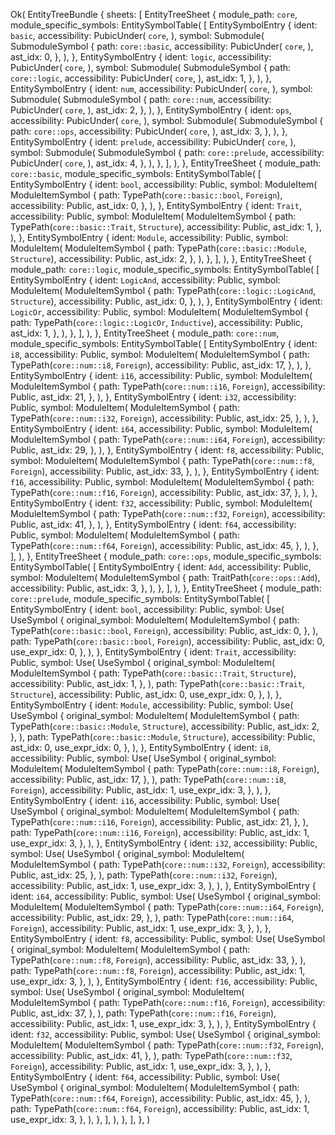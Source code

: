 Ok(
    EntityTreeBundle {
        sheets: [
            EntityTreeSheet {
                module_path: `core`,
                module_specific_symbols: EntitySymbolTable(
                    [
                        EntitySymbolEntry {
                            ident: `basic`,
                            accessibility: PubicUnder(
                                `core`,
                            ),
                            symbol: Submodule(
                                SubmoduleSymbol {
                                    path: `core::basic`,
                                    accessibility: PubicUnder(
                                        `core`,
                                    ),
                                    ast_idx: 0,
                                },
                            ),
                        },
                        EntitySymbolEntry {
                            ident: `logic`,
                            accessibility: PubicUnder(
                                `core`,
                            ),
                            symbol: Submodule(
                                SubmoduleSymbol {
                                    path: `core::logic`,
                                    accessibility: PubicUnder(
                                        `core`,
                                    ),
                                    ast_idx: 1,
                                },
                            ),
                        },
                        EntitySymbolEntry {
                            ident: `num`,
                            accessibility: PubicUnder(
                                `core`,
                            ),
                            symbol: Submodule(
                                SubmoduleSymbol {
                                    path: `core::num`,
                                    accessibility: PubicUnder(
                                        `core`,
                                    ),
                                    ast_idx: 2,
                                },
                            ),
                        },
                        EntitySymbolEntry {
                            ident: `ops`,
                            accessibility: PubicUnder(
                                `core`,
                            ),
                            symbol: Submodule(
                                SubmoduleSymbol {
                                    path: `core::ops`,
                                    accessibility: PubicUnder(
                                        `core`,
                                    ),
                                    ast_idx: 3,
                                },
                            ),
                        },
                        EntitySymbolEntry {
                            ident: `prelude`,
                            accessibility: PubicUnder(
                                `core`,
                            ),
                            symbol: Submodule(
                                SubmoduleSymbol {
                                    path: `core::prelude`,
                                    accessibility: PubicUnder(
                                        `core`,
                                    ),
                                    ast_idx: 4,
                                },
                            ),
                        },
                    ],
                ),
            },
            EntityTreeSheet {
                module_path: `core::basic`,
                module_specific_symbols: EntitySymbolTable(
                    [
                        EntitySymbolEntry {
                            ident: `bool`,
                            accessibility: Public,
                            symbol: ModuleItem(
                                ModuleItemSymbol {
                                    path: TypePath(`core::basic::bool`, `Foreign`),
                                    accessibility: Public,
                                    ast_idx: 0,
                                },
                            ),
                        },
                        EntitySymbolEntry {
                            ident: `Trait`,
                            accessibility: Public,
                            symbol: ModuleItem(
                                ModuleItemSymbol {
                                    path: TypePath(`core::basic::Trait`, `Structure`),
                                    accessibility: Public,
                                    ast_idx: 1,
                                },
                            ),
                        },
                        EntitySymbolEntry {
                            ident: `Module`,
                            accessibility: Public,
                            symbol: ModuleItem(
                                ModuleItemSymbol {
                                    path: TypePath(`core::basic::Module`, `Structure`),
                                    accessibility: Public,
                                    ast_idx: 2,
                                },
                            ),
                        },
                    ],
                ),
            },
            EntityTreeSheet {
                module_path: `core::logic`,
                module_specific_symbols: EntitySymbolTable(
                    [
                        EntitySymbolEntry {
                            ident: `LogicAnd`,
                            accessibility: Public,
                            symbol: ModuleItem(
                                ModuleItemSymbol {
                                    path: TypePath(`core::logic::LogicAnd`, `Structure`),
                                    accessibility: Public,
                                    ast_idx: 0,
                                },
                            ),
                        },
                        EntitySymbolEntry {
                            ident: `LogicOr`,
                            accessibility: Public,
                            symbol: ModuleItem(
                                ModuleItemSymbol {
                                    path: TypePath(`core::logic::LogicOr`, `Inductive`),
                                    accessibility: Public,
                                    ast_idx: 1,
                                },
                            ),
                        },
                    ],
                ),
            },
            EntityTreeSheet {
                module_path: `core::num`,
                module_specific_symbols: EntitySymbolTable(
                    [
                        EntitySymbolEntry {
                            ident: `i8`,
                            accessibility: Public,
                            symbol: ModuleItem(
                                ModuleItemSymbol {
                                    path: TypePath(`core::num::i8`, `Foreign`),
                                    accessibility: Public,
                                    ast_idx: 17,
                                },
                            ),
                        },
                        EntitySymbolEntry {
                            ident: `i16`,
                            accessibility: Public,
                            symbol: ModuleItem(
                                ModuleItemSymbol {
                                    path: TypePath(`core::num::i16`, `Foreign`),
                                    accessibility: Public,
                                    ast_idx: 21,
                                },
                            ),
                        },
                        EntitySymbolEntry {
                            ident: `i32`,
                            accessibility: Public,
                            symbol: ModuleItem(
                                ModuleItemSymbol {
                                    path: TypePath(`core::num::i32`, `Foreign`),
                                    accessibility: Public,
                                    ast_idx: 25,
                                },
                            ),
                        },
                        EntitySymbolEntry {
                            ident: `i64`,
                            accessibility: Public,
                            symbol: ModuleItem(
                                ModuleItemSymbol {
                                    path: TypePath(`core::num::i64`, `Foreign`),
                                    accessibility: Public,
                                    ast_idx: 29,
                                },
                            ),
                        },
                        EntitySymbolEntry {
                            ident: `f8`,
                            accessibility: Public,
                            symbol: ModuleItem(
                                ModuleItemSymbol {
                                    path: TypePath(`core::num::f8`, `Foreign`),
                                    accessibility: Public,
                                    ast_idx: 33,
                                },
                            ),
                        },
                        EntitySymbolEntry {
                            ident: `f16`,
                            accessibility: Public,
                            symbol: ModuleItem(
                                ModuleItemSymbol {
                                    path: TypePath(`core::num::f16`, `Foreign`),
                                    accessibility: Public,
                                    ast_idx: 37,
                                },
                            ),
                        },
                        EntitySymbolEntry {
                            ident: `f32`,
                            accessibility: Public,
                            symbol: ModuleItem(
                                ModuleItemSymbol {
                                    path: TypePath(`core::num::f32`, `Foreign`),
                                    accessibility: Public,
                                    ast_idx: 41,
                                },
                            ),
                        },
                        EntitySymbolEntry {
                            ident: `f64`,
                            accessibility: Public,
                            symbol: ModuleItem(
                                ModuleItemSymbol {
                                    path: TypePath(`core::num::f64`, `Foreign`),
                                    accessibility: Public,
                                    ast_idx: 45,
                                },
                            ),
                        },
                    ],
                ),
            },
            EntityTreeSheet {
                module_path: `core::ops`,
                module_specific_symbols: EntitySymbolTable(
                    [
                        EntitySymbolEntry {
                            ident: `Add`,
                            accessibility: Public,
                            symbol: ModuleItem(
                                ModuleItemSymbol {
                                    path: TraitPath(`core::ops::Add`),
                                    accessibility: Public,
                                    ast_idx: 3,
                                },
                            ),
                        },
                    ],
                ),
            },
            EntityTreeSheet {
                module_path: `core::prelude`,
                module_specific_symbols: EntitySymbolTable(
                    [
                        EntitySymbolEntry {
                            ident: `bool`,
                            accessibility: Public,
                            symbol: Use(
                                UseSymbol {
                                    original_symbol: ModuleItem(
                                        ModuleItemSymbol {
                                            path: TypePath(`core::basic::bool`, `Foreign`),
                                            accessibility: Public,
                                            ast_idx: 0,
                                        },
                                    ),
                                    path: TypePath(`core::basic::bool`, `Foreign`),
                                    accessibility: Public,
                                    ast_idx: 0,
                                    use_expr_idx: 0,
                                },
                            ),
                        },
                        EntitySymbolEntry {
                            ident: `Trait`,
                            accessibility: Public,
                            symbol: Use(
                                UseSymbol {
                                    original_symbol: ModuleItem(
                                        ModuleItemSymbol {
                                            path: TypePath(`core::basic::Trait`, `Structure`),
                                            accessibility: Public,
                                            ast_idx: 1,
                                        },
                                    ),
                                    path: TypePath(`core::basic::Trait`, `Structure`),
                                    accessibility: Public,
                                    ast_idx: 0,
                                    use_expr_idx: 0,
                                },
                            ),
                        },
                        EntitySymbolEntry {
                            ident: `Module`,
                            accessibility: Public,
                            symbol: Use(
                                UseSymbol {
                                    original_symbol: ModuleItem(
                                        ModuleItemSymbol {
                                            path: TypePath(`core::basic::Module`, `Structure`),
                                            accessibility: Public,
                                            ast_idx: 2,
                                        },
                                    ),
                                    path: TypePath(`core::basic::Module`, `Structure`),
                                    accessibility: Public,
                                    ast_idx: 0,
                                    use_expr_idx: 0,
                                },
                            ),
                        },
                        EntitySymbolEntry {
                            ident: `i8`,
                            accessibility: Public,
                            symbol: Use(
                                UseSymbol {
                                    original_symbol: ModuleItem(
                                        ModuleItemSymbol {
                                            path: TypePath(`core::num::i8`, `Foreign`),
                                            accessibility: Public,
                                            ast_idx: 17,
                                        },
                                    ),
                                    path: TypePath(`core::num::i8`, `Foreign`),
                                    accessibility: Public,
                                    ast_idx: 1,
                                    use_expr_idx: 3,
                                },
                            ),
                        },
                        EntitySymbolEntry {
                            ident: `i16`,
                            accessibility: Public,
                            symbol: Use(
                                UseSymbol {
                                    original_symbol: ModuleItem(
                                        ModuleItemSymbol {
                                            path: TypePath(`core::num::i16`, `Foreign`),
                                            accessibility: Public,
                                            ast_idx: 21,
                                        },
                                    ),
                                    path: TypePath(`core::num::i16`, `Foreign`),
                                    accessibility: Public,
                                    ast_idx: 1,
                                    use_expr_idx: 3,
                                },
                            ),
                        },
                        EntitySymbolEntry {
                            ident: `i32`,
                            accessibility: Public,
                            symbol: Use(
                                UseSymbol {
                                    original_symbol: ModuleItem(
                                        ModuleItemSymbol {
                                            path: TypePath(`core::num::i32`, `Foreign`),
                                            accessibility: Public,
                                            ast_idx: 25,
                                        },
                                    ),
                                    path: TypePath(`core::num::i32`, `Foreign`),
                                    accessibility: Public,
                                    ast_idx: 1,
                                    use_expr_idx: 3,
                                },
                            ),
                        },
                        EntitySymbolEntry {
                            ident: `i64`,
                            accessibility: Public,
                            symbol: Use(
                                UseSymbol {
                                    original_symbol: ModuleItem(
                                        ModuleItemSymbol {
                                            path: TypePath(`core::num::i64`, `Foreign`),
                                            accessibility: Public,
                                            ast_idx: 29,
                                        },
                                    ),
                                    path: TypePath(`core::num::i64`, `Foreign`),
                                    accessibility: Public,
                                    ast_idx: 1,
                                    use_expr_idx: 3,
                                },
                            ),
                        },
                        EntitySymbolEntry {
                            ident: `f8`,
                            accessibility: Public,
                            symbol: Use(
                                UseSymbol {
                                    original_symbol: ModuleItem(
                                        ModuleItemSymbol {
                                            path: TypePath(`core::num::f8`, `Foreign`),
                                            accessibility: Public,
                                            ast_idx: 33,
                                        },
                                    ),
                                    path: TypePath(`core::num::f8`, `Foreign`),
                                    accessibility: Public,
                                    ast_idx: 1,
                                    use_expr_idx: 3,
                                },
                            ),
                        },
                        EntitySymbolEntry {
                            ident: `f16`,
                            accessibility: Public,
                            symbol: Use(
                                UseSymbol {
                                    original_symbol: ModuleItem(
                                        ModuleItemSymbol {
                                            path: TypePath(`core::num::f16`, `Foreign`),
                                            accessibility: Public,
                                            ast_idx: 37,
                                        },
                                    ),
                                    path: TypePath(`core::num::f16`, `Foreign`),
                                    accessibility: Public,
                                    ast_idx: 1,
                                    use_expr_idx: 3,
                                },
                            ),
                        },
                        EntitySymbolEntry {
                            ident: `f32`,
                            accessibility: Public,
                            symbol: Use(
                                UseSymbol {
                                    original_symbol: ModuleItem(
                                        ModuleItemSymbol {
                                            path: TypePath(`core::num::f32`, `Foreign`),
                                            accessibility: Public,
                                            ast_idx: 41,
                                        },
                                    ),
                                    path: TypePath(`core::num::f32`, `Foreign`),
                                    accessibility: Public,
                                    ast_idx: 1,
                                    use_expr_idx: 3,
                                },
                            ),
                        },
                        EntitySymbolEntry {
                            ident: `f64`,
                            accessibility: Public,
                            symbol: Use(
                                UseSymbol {
                                    original_symbol: ModuleItem(
                                        ModuleItemSymbol {
                                            path: TypePath(`core::num::f64`, `Foreign`),
                                            accessibility: Public,
                                            ast_idx: 45,
                                        },
                                    ),
                                    path: TypePath(`core::num::f64`, `Foreign`),
                                    accessibility: Public,
                                    ast_idx: 1,
                                    use_expr_idx: 3,
                                },
                            ),
                        },
                    ],
                ),
            },
        ],
    },
)